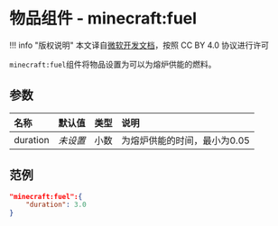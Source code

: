 # 物品组件 - minecraft:fuel
!!! info "版权说明"
    本文译自[微软开发文档](https://learn.microsoft.com/en-us/minecraft/creator/)，按照 CC BY 4.0 协议进行许可
    
`minecraft:fuel`组件将物品设置为可以为熔炉供能的燃料。

## 参数
| 名称 | 默认值 | 类型 | 说明  |
|:----------|:----------|:----------|:----------|
| duration | *未设置* | 小数 | 为熔炉供能的时间，最小为0.05 |

## 范例
```json
"minecraft:fuel":{
    "duration": 3.0
}
```
